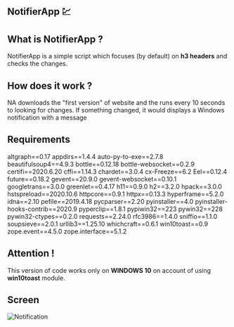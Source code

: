 ## NotifierApp :chart:

## What is NotifierApp ?
NotifierApp is a simple script which focuses (by default) on **h3 headers** and checks the changes.

## How does it work ?
NA downloads the "first version" of website and the runs every 10 seconds to looking for changes. If something changed, it would displays a Windows notification with a message

## Requirements
altgraph==0.17
appdirs==1.4.4
auto-py-to-exe==2.7.8
beautifulsoup4==4.9.3
bottle==0.12.18
bottle-websocket==0.2.9
certifi==2020.6.20
cffi==1.14.3
chardet==3.0.4
cx-Freeze==6.2
Eel==0.12.4
future==0.18.2
gevent==20.9.0
gevent-websocket==0.10.1
googletrans==3.0.0
greenlet==0.4.17
h11==0.9.0
h2==3.2.0
hpack==3.0.0
hstspreload==2020.10.6
httpcore==0.9.1
httpx==0.13.3
hyperframe==5.2.0
idna==2.10
pefile==2019.4.18
pycparser==2.20
pyinstaller==4.0
pyinstaller-hooks-contrib==2020.9
pyperclip==1.8.1
pypiwin32==223
pywin32==228
pywin32-ctypes==0.2.0
requests==2.24.0
rfc3986==1.4.0
sniffio==1.1.0
soupsieve==2.0.1
urllib3==1.25.10
whichcraft==0.6.1
win10toast==0.9
zope.event==4.5.0
zope.interface==5.1.2

## Attention !
This version of code works only on **WINDOWS 10** on account of using **win10toast** module. 

## Screen
![Notification](https://user-images.githubusercontent.com/33324211/95664461-5239c280-0b48-11eb-9dc9-4994fcc83ae1.PNG)

